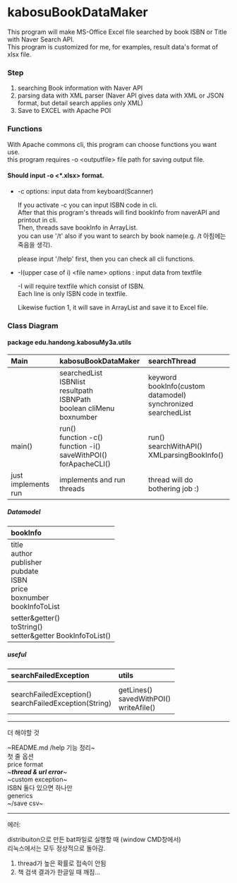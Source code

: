 # kabosuBookDataMaker 

This program will make MS-Office Excel file searched by book ISBN or Title with Naver Search API.  
This program is customized for me, for examples, result data's format of xlsx file.

### Step

1. searching Book information with Naver API  
2. parsing data with XML parser (Naver API gives data with XML or JSON format, but detail search applies only XML)  
3. Save to EXCEL with Apache POI  


### Functions

With Apache commons cli, this program can choose functions you want use.  
this program requires -o \<outputfile> file path for saving output file.  
#### Should input -o \<\*.xlsx> format.


* -c options: input data from keyboard(Scanner) 

	If you activate -c you can input ISBN code in cli.   
	After that this program's threads will find bookInfo from naverAPI and printout in cli.  
	Then, threads save bookInfo in ArrayList.  
	you can use '/t' also if you want to search by book name(e.g. /t 아침에는 죽음을 생각).  
	
	please input '/help' first, then you can check all cli functions. 


* -I(upper case of i) \<file name> options : input data from textfile

	-I will require textfile which consist of ISBN.  
	Each line is only ISBN code in textfile.  

	Likewise fuction 1, it will save in ArrayList and save it to Excel file.  


### Class Diagram

#### package edu.handong.kabosuMy3a.utils

|Main|kabosuBookDataMaker|searchThread|
|:---|:---|:---
||searchedList<br>ISBNlist<br>resultpath<br>ISBNPath<br>boolean cliMenu<br>boxnumber|keyword<br>bookInfo(custom datamodel)<br>synchronized searchedList|
|main()|run()<br>function -c()<br>function -i()<br>saveWithPOI()<br>forApacheCLI()|run()<br>searchWithAPI()<br>XMLparsingBookInfo()|
|just implements run|implements and run threads|thread will do bothering job :)|

##### Datamodel
|bookInfo|
|:---
|title<br>author<br>publisher<br>pubdate<br>ISBN<br>price<br>boxnumber<br>bookInfoToList<br>|
|setter&getter()<br>toString()<br>setter&getter BookInfoToList()|

##### useful
|searchFailedException|utils|
|:---|:----
|||
|searchFailedException()<br>searchFailedException(String)|getLines()<br>savedWithPOI()<br>writeAfile()|

---
더 해야할 것

~README.md /help 기능 정리~  
첫 줄 옵션  
price format  
~***thread & url error***~  
~custom exception~  
ISBN 둘다 있으면 하나만  
generics  
~/save csv~

---
에러:

distribuiton으로 만든 bat파일로 실행할 때 (window CMD창에서)  
리눅스에서는 모두 정상적으로 돌아감.  


1. thread가 높은 확률로 접속이 안됨  
2. 책 검색 결과가 한글일 때 깨짐...   
